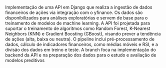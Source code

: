 Implementação de uma API em Django que realiza a ingestão de dados financeiros de ações via integração com o yfinance. Os dados são disponibilizados para análises exploratórias e servem de base para o treinamento de modelos de machine learning. A API foi projetada para suportar o treinamento de algoritmos como Random Forest, K-Nearest Neighbors (KNN) e Gradient Boosting (GBoost), visando prever a tendência de ações (alta, baixa ou neutra). O pipeline inclui pré-processamento de dados, cálculo de indicadores financeiros, como médias móveis e RSI, e a divisão dos dados em treino e teste. A branch foca na implementação do backend da API e na preparação dos dados para o estudo e avaliação de modelos preditivos
